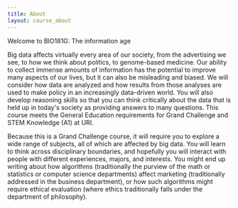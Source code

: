 ```yaml
---
title: About
layout: course_about
---
```


Welcome to BIO181G: The information age

Big data affects virtually every area of our society, from the advertising we see, to how we think about politics, to genome-based medicine. Our ability to collect immense amounts of information has the potential to improve many aspects of our lives, but it can also be misleading and biased. We will consider how data are analyzed and how results from those analyses are used to make policy in an increasingly data-driven world. You will also develop reasoning skills so that you can think critically about the data that is held up in today's society as providing answers to many questions. This course meets the General Education requirements for Grand Challenge and STEM Knowledge (A1) at URI.

Because this is a Grand Challenge course, it will require you to explore a wide range of subjects, all of which are affected by big data. You will learn to think across disciplinary boundaries, and hopefully you will interact with people with different experiences, majors, and interests. You might end up writing about how algorithms (traditionally the purview of the math or statistics or computer science departments) affect marketing (traditionally addressed in the business department), or how such algorithms might require ethical evaluation (where ethics traditionally falls under the department of philosophy).

